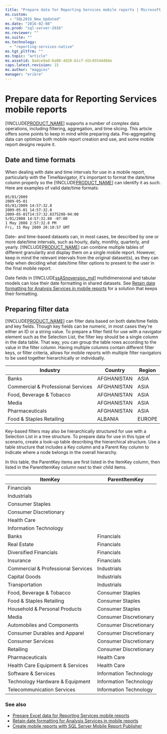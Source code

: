 ```yaml
---
title: "Prepare data for Reporting Services mobile reports | Microsoft Docs"
ms.custom: 
  - "SQL2016_New_Updated"
ms.date: "2016-02-08"
ms.prod: "sql-server-2016"
ms.reviewer: ""
ms.suite: ""
ms.technology: 
  - "reporting-services-native"
ms.tgt_pltfrm: ""
ms.topic: "article"
ms.assetid: 8adce9ad-6a08-4d20-b1cf-d3c45544d8de
caps.latest.revision: 15
ms.author: "maggies"
manager: "erikre"
---
```

# Prepare data for Reporting Services mobile reports
  
[!INCLUDE[PRODUCT_NAME](../../a9retired/includes/ss-mobilereptpub-long.md)] supports a number of complex data operations, including filtering, aggregation, and time slicing. This article offers some points to keep in mind while preparing data. Pre-aggregating data can optimize both mobile report creation and use, and some mobile report designs require it.   
  
## Date and time formats 
When dealing with date and time intervals for use in a mobile report, particularly with the TimeNavigator, it's important to format the date/time column properly so the [!INCLUDE[PRODUCT_NAME](../../reporting-services/mobile-reports/includes/ss-mobilereptpub-short.md)] can identify it as such. Here are examples of valid date/time formats:  
  
    05/01/2009    
    2009-05-01    
    05/01/2009 14:57:32.8    
    2009-05-01 14:57:32.8    
    2009-05-01T14:57:32.8375298-04:00    
    5/01/2008 14:57:32.80 -07:00    
    1 May 2008 2:57:32.8 PM    
    Fri, 15 May 2009 20:10:57 GMT    
  
Date- and time-based datasets can, in most cases, be described by one or more date/time intervals, such as hourly, daily, monthly, quarterly, and yearly. [!INCLUDE[PRODUCT_NAME](../../reporting-services/mobile-reports/includes/ss-mobilereptpub-short.md)] can combine multiple tables of different granularity and display them on a single mobile report. However, keep in mind the relevant intervals from the original dataset(s), as they can help when deciding what date/time filter options to present to the user in the final mobile report.  

Date fields in [!INCLUDE[ssASnoversion_md](../../a9notintoc/includes/ssasnoversion-md.md)] multidimensional and tabular models can lose their date formatting in shared datasets. See [Retain date formatting for Analysis Services in mobile reports](../../reporting-services/mobile-reports/e9a9a199-40e3-4381-b250-1b99fb83aa62.md) for a solution that keeps their formatting.
  
## Preparing filter data ##  
[!INCLUDE[PRODUCT_NAME](../../reporting-services/mobile-reports/includes/ss-mobilereptpub-short.md)] can filter data based on both date/time fields and key fields. Though key fields can be numeric, in most cases they're either an ID or a string value. To prepare a filter field for use with a navigator element such as the Selection List, the filter key should be a single column in the data table. That way, you can group the table rows according to the value in the filter column. Having multiple columns contain different filter keys, or filter criteria, allows for mobile reports with multiple filter navigators to be used together hierarchically or individually.  
  
| Industry  | Country   | Region    |  
| ------------- | ------------- | ------------- |  
| Banks     | AFGHANISTAN   | ASIA      |  
| Commercial & Professional Services | AFGHANISTAN | ASIA |  
| Food, Beverage & Tobacco | AFGHANISTAN | ASIA |  
| Media | AFGHANISTAN | ASIA |  
| Pharmaceuticals | AFGHANISTAN | ASIA |  
| Food & Staples Retailing | ALBANIA | EUROPE |  
  
  
Key-based filters may also be hierarchically structured for use with a Selection List in a tree structure. To prepare data for use in this type of scenario, create a look-up table describing the hierarchical structure. Use a table structure that includes a Key column and a Parent Key column to indicate where a node belongs in the overall hierarchy.  
  
In this table, the ParentKey items are first listed in the ItemKey column, then listed in the ParentItemKey column next to their child items.   
  
|ItemKey    | ParentItemKey |  
| ------------- | ------------- |  
| Financials    |   |  
| Industrials   |   |  
| Consumer Staples |    |  
| Consumer Discretionary |  |     
| Health Care   |   |  
| Information Technology |  |  
| Banks | Financials |  
| Real Estate | Financials |  
| Diversified Financials |  Financials |   
| Insurance |   Financials |  
| Commercial & Professional Services |  Industrials |  
| Capital Goods |   Industrials |  
| Transportation |  Industrials |  
| Food, Beverage & Tobacco |    Consumer Staples |  
| Food & Staples Retailing |    Consumer Staples |  
| Household & Personal Products | Consumer Staples |  
| Media | Consumer Discretionary |  
| Automobiles and Components |  Consumer Discretionary |  
| Consumer Durables and Apparel |Consumer Discretionary |  
| Consumer Services |   Consumer Discretionary |  
| Retailing | Consumer Discretionary |  
| Pharmaceuticals   | Health Care |  
| Health Care Equipment & Services |    Health Care |  
| Software & Services | Information Technology |  
| Technology Hardware & Equipment   | Information Technology |  
| Telecommunication Services |Information Technology |  
  
### See also  
- [Prepare Excel data for Reporting Services mobile reports](../../reporting-services/mobile-reports/prepare-excel-data-for-reporting-services-mobile-reports.md)  
- [Retain date formatting for Analysis Services in mobile reports](../../reporting-services/mobile-reports/e9a9a199-40e3-4381-b250-1b99fb83aa62.md)
- [Create mobile reports with SQL Server Mobile Report Publisher](../../reporting-services/mobile-reports/create-mobile-reports-with-sql-server-mobile-report-publisher.md)
  
  
  
